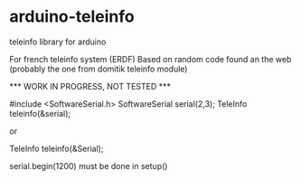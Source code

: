 # arduino-teleinfo
teleinfo library for arduino 

For french teleinfo system (ERDF)
Based on random code found an the web (probably the one from domitik teleinfo module)



*** WORK IN PROGRESS, NOT TESTED ***

#include <SoftwareSerial.h>
SoftwareSerial serial(2,3);
TeleInfo teleinfo(&serial);

or 

TeleInfo teleinfo(&Serial);




serial.begin(1200) must be done in setup()